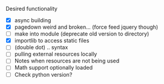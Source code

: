 Desired functionality

+ [x] async building
+ [x] pagedown weird and broken... (force feed jquery though)
+ [ ] make into module (deprecate old version to directory)
+ [x] importlib to access static files
+ [ ] (double dot) .. syntax
+ [ ] pulling external resources locally
+ [ ] Notes when resources are not being used
+ [ ] Math support optionally loaded
+ [ ] Check python version?